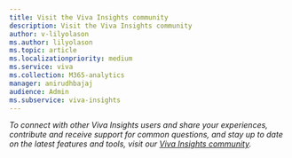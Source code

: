 ```yaml
---
title: Visit the Viva Insights community
description: Visit the Viva Insights community
author: v-lilyolason
ms.author: lilyolason
ms.topic: article
ms.localizationpriority: medium 
ms.service: viva
ms.collection: M365-analytics
manager: anirudhbajaj
audience: Admin
ms.subservice: viva-insights
---
```


*To connect with other Viva Insights users and share your experiences, contribute and receive support for common questions, and stay up to date on the latest features and tools, visit our [Viva Insights community](https://community.vivainsights.microsoft.com/t5/Viva-Insights-blogs/bg-p/viva-insights-blog).*